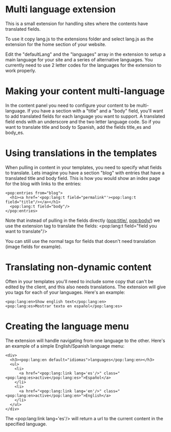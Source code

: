 Multi language extension
========================

This is a small extension for handling sites where the contents have translated fields.

To use it copy lang.js to the extensions folder and select lang.js as the extension for the home section of your website.

Edit the "defaultLang" and the "languages" array in the extension to setup a main language for your site and a series of alternative languages. You currently need to use 2 letter codes for the languages for the extension to work properly.

Making your content multi-language
==================================

In the content panel you need to configure your content to be multi-language. If you have a section with a "title" and a "body" field, you'll want to add translated fields for each language you want to support. A translated field ends with an underscore and the two letter language code. So if you want to translate title and body to Spanish, add the fields title_es and body_es.

Using translations in the templates
===================================

When pulling in content in your templates, you need to specify what fields to translate. Lets imagine you have a section "blog" with entries that have a translated title and body field. This is how you would show an index page for the blog with links to the entries:

    <pop:entries from="blog">
      <h1><a href='<pop:lang:t field="permalink"'><pop:lang:t field="title"/></a></h1>
      <pop:lang:t field="body"/>
    </pop:entries>

Note that instead of pulling in the fields directly (<pop:title/>, <pop:body/>) we use the extension tag to translate the fields: <pop:lang:t field="field you want to translate"/>

You can still use the normal tags for fields that doesn't need translation (image fields for example).

Translating non-dynamic content
===============================

Often in your templates you'll need to include some copy that can't be edited by the client, and this also needs translations. The extension will give you tags for each of your languages. Here's an example:

    <pop:lang:en>Show english text</pop:lang:en>
    <pop:lang:es>Mostrar texto en español</pop:lang:es>

Creating the language menu
==========================

The extension will handle navigating from one language to the other. Here's an example of a simple English/Spanish language menu:

    <div> 
      <h3><pop:lang:en default="idiomas">languages</pop:lang:en></h3> 
      <ul> 
        <li> 
          <a href="<pop:lang:link lang='es'/>" class="<pop:lang:es>active</pop:lang:es>">Español</a> 
        </li> 
        <li> 
          <a href="<pop:lang:link lang='en'/>" class="<pop:lang:en>active</pop:lang:en>">English</a> 
        </li> 
      </ul> 
    </div> 

The <pop:lang:link lang='es'/> will return a url to the current content in the specified language.
